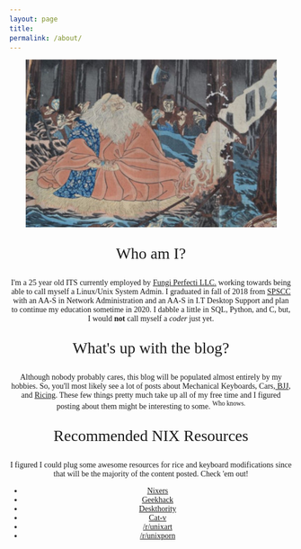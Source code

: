 ```yaml
---
layout: page
title: 
permalink: /about/
---
```


<p align="center">
  <img src="https://raw.githubusercontent.com/netjay/netjay.github.io/master/images/99c05adb-2e1a-41de-a063-ea13fd0262c7.jpg" />
</p>


<p align="center" style="font-family: 'montecarlo_fixed_12bold'; font-size:200%;" > Who am I? </p>

<p align="center" style="font-family: 'montecarlo_fixed_12regular';" >
I'm a 25 year old ITS currently employed by <a href="https://www.fungi.com">Fungi Perfecti LLC.</a> working towards being able to call myself a Linux/Unix System Admin. I graduated in fall of 2018 from <a href="https://www.spscc.edu">SPSCC</a> with an AA-S in Network Administration and an AA-S in I.T Desktop Support and plan to continue my education sometime in 2020. I dabble a little in SQL, Python, and C, but, I would <strong>not</strong> call myself a <i>coder</i> just yet. 
</p>

<p align="center" style="font-family: 'montecarlo_fixed_12bold'; font-size:200%;" > What's up with the blog? </p>

<p align="center" style="font-family: 'montecarlo_fixed_12regular';" >
Although nobody probably cares, this blog will be populated almost entirely by my hobbies. So, you'll most likely see a lot of posts about Mechanical Keyboards, Cars,<a href="https://www.bjjheroes.com/bjj-news/brazilian-jiu-jitsu"> BJJ</a>, and <a href="https://netjay.github.io/Screenshots/">Ricing</a>. These few things pretty much take up all of my free time and I figured posting about them might be interesting to some. <sup>Who knows.</sup> 
</p>


<p align="center" style="font-family: 'montecarlo_fixed_12bold'; font-size:200%;" > Recommended NIX Resources </p>

<p align="center" style="font-family: 'montecarlo_fixed_12regular';" >
I figured I could plug some awesome resources for rice and keyboard modifications since that will be the majority of the content posted. Check 'em out!
</p>


<ul align="center" style="font-family: 'montecarlo_fixed_12regular';" >
<li><a href="https://www.nixers.net">Nixers</a></li>
<li><a href="https://www.geekhack.org">Geekhack</a></li>
<li><a href="https://www.deskthority.net">Deskthority</a></li>
<li><a href="http://www.cat-v.org">Cat-v</a></li>
<li><a href="https://old.reddit.com/r/unixart">/r/unixart</a></li>
<li><a href="https://old.reddit.com/r/unixporn">/r/unixporn</a></li>
</ul>
